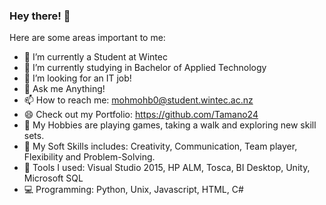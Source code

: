 ### Hey there! 👋

Here are some areas important to me:

- 🔭 I’m currently a Student at Wintec
- 🌱 I’m currently studying in Bachelor of Applied Technology
- 👯 I’m looking for an IT job!
- 💬 Ask me Anything!
- 📫 How to reach me: mohmohb0@student.wintec.ac.nz
- 😄 Check out my Portfolio: https://github.com/Tamano24
- :muscle: My Hobbies are playing games, taking a walk and exploring new skill sets.
- :gem: My Soft Skills includes: Creativity, Communication, Team player, Flexibility and Problem-Solving.
- :ring: Tools I used: Visual Studio 2015, HP ALM, Tosca, BI Desktop, Unity, Microsoft SQL
- :computer: Programming: Python, Unix, Javascript, HTML, C#

